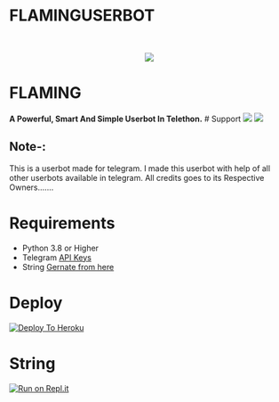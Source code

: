 # FLAMINGUSERBOT
<br>
<p align="center"><a href="https://t.me/flamingchat"><img src="https://te.legra.ph/file/2321764bd41e99beab199.jpg"></a></p> 
</p>
<h1>FLAMING</h1>
<b>A Powerful, Smart And Simple Userbot In Telethon.</b>
# Support
<a href="https://t.me/flamingsupport"><img src="https://img.shields.io/badge/Join-Support%20Channel-red.svg?style=for-the-badge&logo=Telegram"></a>
<a href="https://t.me/flamingchat"><img src="https://img.shields.io/badge/Join-Support%20Group-blue.svg?style=for-the-badge&logo=Telegram"></a>




## Note-: 

This is a userbot made for telegram. I made this userbot with help of all other userbots available in telegram. All credits goes to its Respective Owners.......

# Requirements 
* Python 3.8 or Higher
* Telegram [API Keys](https://my.telegram.org/apps)
* String [Gernate from here](https://repl.it/@MrDevilUltra/FLAMINGSESSION#main.py)

# Deploy

[![Deploy To Heroku](https://www.herokucdn.com/deploy/button.svg)](https://heroku.com/deploy?template=https://github.com/FLAMING-AI/FLAMINGBOT)


# String

[![Run on Repl.it](https://repl.it/badge/github/KeinShin/Black-Lightning&theme=midnight-purple)](https://replit.com/@MrDevilUltra/FLAMINGSESSION#main.py
)





